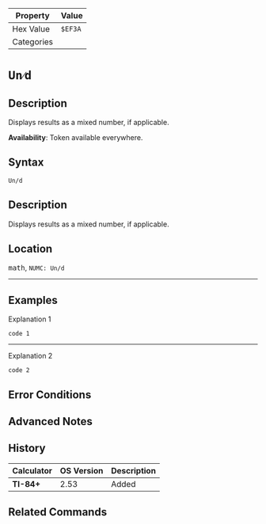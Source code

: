| Property      | Value |
|---------------|-------|
| Hex Value     | `$EF3A`|
| Categories    | <ul></ul> |

# `Un⁄d`

## Description
Displays results as a mixed number, if applicable.


<b>Availability</b>: Token available everywhere.

## Syntax
`Un/d`

## Description
Displays results as a mixed number, if applicable.

## Location
<kbd>math</kbd>, `NUMC: Un/d`
<hr>

## Examples

Explanation 1
```ti-basic
code 1
```
---
Explanation 2
```ti-basic
code 2
```

## Error Conditions


## Advanced Notes


## History
| Calculator | OS Version | Description |
|------------|------------|-------------|
| <b>TI-84+</b> | 2.53 | Added

## Related Commands

    